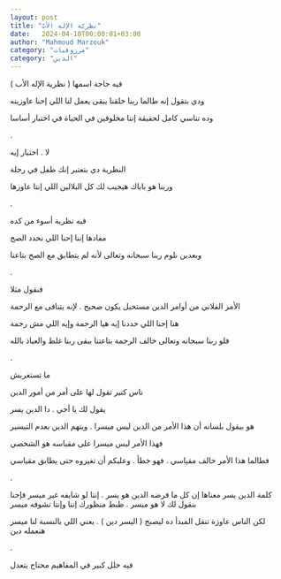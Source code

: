 ```yaml
---
layout: post
title: "نظريّة الإله الأبّ"
date:   2024-04-10T00:00:01+03:00
author: "Mahmoud Marzouk"
category: "مرزوقيات"
category: "الدين"
---
```



فيه حاجة اسمها ( نظرية الإله الأب )

ودي بتقول إنه طالما ربنا خلقنا يبقى يعمل لنا اللي إحنا
عاوزينه

وده تناسي كامل لحقيقة إننا مخلوقين في الحياة في اختبار
أساسا

.

لا . اختبار إيه

النظرية دي بتعتبر إنك طفل في رحلة

وربنا هو باباك هيجيب لك كل البلالين اللي إنتا
عاوزها

.

فيه نظرية أسوء من كده

مفادها إننا إحنا اللي نحدد الصح

وبعدين نلوم ربنا سبحانه وتعالى لأنه لم يتطابق مع الصح
بتاعنا

.

فنقول مثلا

الأمر الفلاني من أوامر الدين مستحيل يكون صحيح . لإنه
يتنافى مع الرحمة

هنا إحنا اللي حددنا إيه هيا الرحمة وإيه اللي مش
رحمة

فلو ربنا سبحانه وتعالى خالف الرحمة بتاعتنا يبقى ربنا غلط
والعياذ بالله

.

ما تستغربش

ناس كتير تقول لها على أمر من أمور الدين

يقول لك يا أخي . دا الدين يسر

هو بيقول بلسانه أن هذا الأمر من الدين ليس ميسرا . ويتهم
الدين بعدم التيسير

فهذا الأمر ليس ميسرا على مقياسه هو الشخصي

فطالما هذا الأمر خالف مقياسي . فهو خطأ . وعليكم أن
تغيروه حتى يطابق مقياسي

.

كلمة الدين يسر معناها إن كل ما فرضه الدين هو يسر . إنتا
لو شايفه غير ميسر فإحنا بنقول لك لا هو ميسر . ظبط منظورك إنتا وإنتا
تشوفه ميسر

لكن الناس عاوزة تنقل المبدأ ده ليصبح ( اليسر دين ) .
يعني اللي بالنسبة لنا ميسر هنعمله دين

.

فيه خلل كبير في المفاهيم محتاج يتعدل
